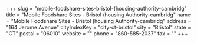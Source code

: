 +++
slug = "mobile-foodshare-sites-bristol-(housing-authority-cambridg"
title = "Mobile Foodshare Sites - Bristol (housing Authority-cambridg"
name = "Mobile Foodshare Sites - Bristol (housing Authority-cambridg"
address = "164 Jerome Avenue"
cityIndexKey = "city-ct-bristol"
city = "Bristol"
state = "CT"
postal = "06010"
website = ""
phone = "860-585-2037"
fax = ""
+++
